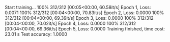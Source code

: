 Start training...
100% 312/312 [00:05<00:00, 60.58it/s]
Epoch 1, Loss: 0.0071
100% 312/312 [00:04<00:00, 70.83it/s]
Epoch 2, Loss: 0.0000
100% 312/312 [00:04<00:00, 69.39it/s]
Epoch 3, Loss: 0.0000
100% 312/312 [00:04<00:00, 70.02it/s]
Epoch 4, Loss: 0.0000
100% 312/312 [00:04<00:00, 69.36it/s]
Epoch 5, Loss: 0.0000
Training finished, time cost: 23.01 s
Test accuracy: 1.0000